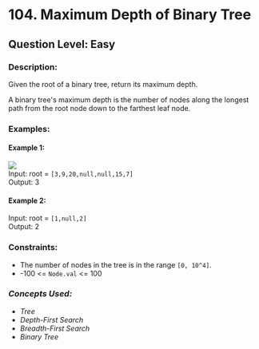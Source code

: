 # 104. Maximum Depth of Binary Tree
## Question Level: Easy
### Description:
Given the root of a binary tree, return its maximum depth.

A binary tree's maximum depth is the number of nodes along the longest path from the root node down to the farthest leaf node.

### Examples:
#### Example 1:

<img src="https://assets.leetcode.com/uploads/2020/11/26/tmp-tree.jpg"><br>
Input: root = `[3,9,20,null,null,15,7]`<br>
Output: 3<br>
#### Example 2:

Input: root = `[1,null,2]`<br>
Output: 2<br>

### Constraints:

- The number of nodes in the tree is in the range `[0, 10^4]`.
- -100 <= `Node.val` <= 100

### <i>Concepts Used:
- Tree
- Depth-First Search
- Breadth-First Search
- Binary Tree </i>